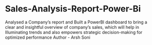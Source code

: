 # Sales-Analysis-Report-Power-Bi
Analysed a Company’s report and Built a PowerBI dashboard to bring a clear and insightful overview of company’s sales, which will help in Illuminating trends and also empowers strategic decision-making for optimized performance
Author - Arsh Soni
